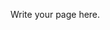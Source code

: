<!-- 
.. title: Registration
.. slug: registration
.. date: 2015-12-10 09:19:29 UTC+13:00
.. tags: 
.. category: 
.. link: 
.. description: 
.. type: text
-->

Write your page here.
